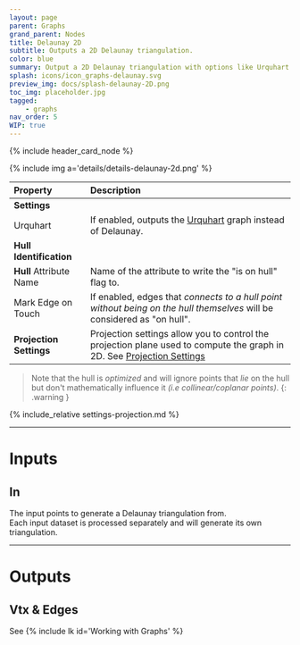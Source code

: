 ```yaml
---
layout: page
parent: Graphs
grand_parent: Nodes
title: Delaunay 2D
subtitle: Outputs a 2D Delaunay triangulation.
color: blue
summary: Output a 2D Delaunay triangulation with options like Urquhart graph, hull identification, and projection settings.
splash: icons/icon_graphs-delaunay.svg
preview_img: docs/splash-delaunay-2D.png
toc_img: placeholder.jpg
tagged: 
    - graphs
nav_order: 5
WIP: true
---
```


{% include header_card_node %}

{% include img a='details/details-delaunay-2d.png' %} 

| Property       | Description          |
|:-------------|:------------------|
|**Settings**||
| Urquhart           | If enabled, outputs the [Urquhart](https://en.wikipedia.org/wiki/Urquhart_graph) graph instead of Delaunay.  |
|**Hull Identification**||
| **Hull** Attribute Name           | Name of the attribute to write the "is on hull" flag to. |
| Mark Edge on Touch           | If enabled, edges that *connects to a hull point without being on the hull themselves* will be considered as "on hull". |
|**Projection Settings**| Projection settings allow you to control the projection plane used to compute the graph in 2D. See [Projection Settings](#settings-projection)|

> Note that the hull is *optimized* and will ignore points that *lie* on the hull but don't mathematically influence it *(i.e collinear/coplanar points)*.
{: .warning }

{% include_relative settings-projection.md %}

---
# Inputs
## In
The input points to generate a Delaunay triangulation from.  
Each input dataset is processed separately and will generate its own triangulation.

---
# Outputs
## Vtx & Edges
See {% include lk id='Working with Graphs' %}
